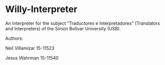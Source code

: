 # Willy-Interpreter

  An Interpreter for the subject "Traductores e Interpretadores" (Translators and Interpreters) of the Simon Bolivar University (USB).
  
  Authors:
  
  Neil Villamizar  15-11523
  
  Jesus Wahrman    15-11540
